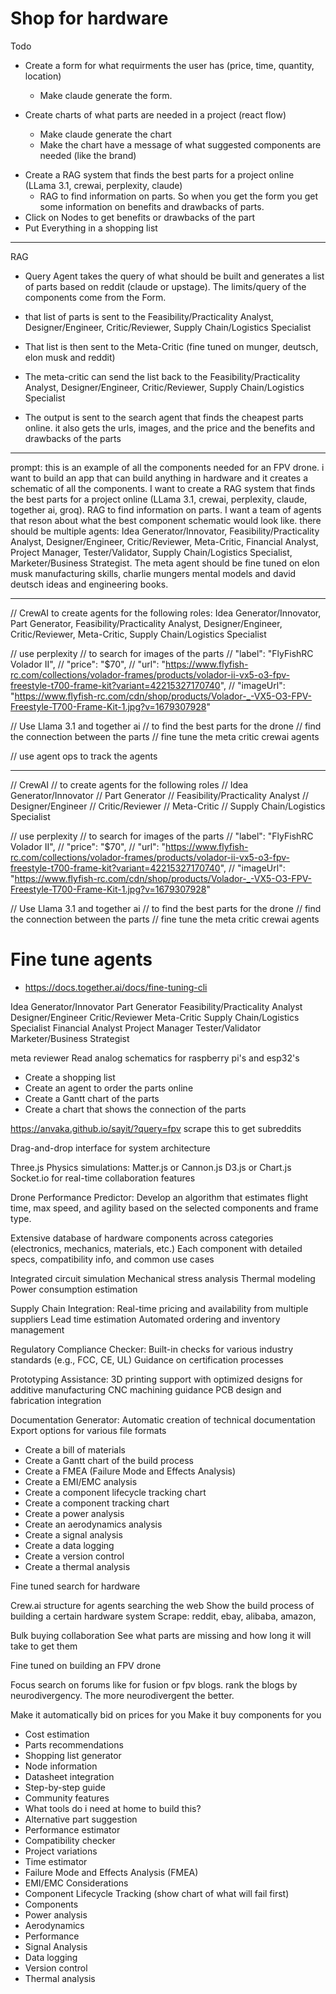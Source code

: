 # Shop for hardware

Todo
+ Create a form for what requirments the user has (price, time, quantity, location)
    - Make claude generate the form. 

+ Create charts of what parts are needed in a project (react flow)
    - Make claude generate the chart
    - Make the chart have a message of what suggested components are needed (like the brand)
- Create a RAG system that finds the best parts for a project online (LLama 3.1, crewai, perplexity, claude) 
    - RAG to find information on parts. So when you get the form you get some information on benefits and drawbacks of parts.
- Click on Nodes to get benefits or drawbacks of the part
- Put Everything in a shopping list

----

RAG

- Query Agent takes the query of what should be built and generates a list of parts based on reddit (claude or upstage). The limits/query of the components come from the Form. 

- that list of parts is sent to the Feasibility/Practicality Analyst, Designer/Engineer, Critic/Reviewer, Supply Chain/Logistics Specialist

- That list is then sent to the Meta-Critic (fine tuned on munger, deutsch, elon musk and reddit)

- The meta-critic can send the list back to the Feasibility/Practicality Analyst, Designer/Engineer, Critic/Reviewer, Supply Chain/Logistics Specialist

- The output is sent to the search agent that finds the cheapest parts online. it also gets the urls, images, and the price and the benefits and drawbacks of the parts

---

prompt: this is an example of all the components needed for an FPV drone. i want to build an app that can build anything in hardware and it creates a schematic of all the components. I want to create a RAG system that finds the best parts for a project online (LLama 3.1, crewai, perplexity, claude, together ai, groq). RAG to find information on parts. I want a team of agents that reson about what the best component schematic would look like. there should be multiple agents: Idea Generator/Innovator, Feasibility/Practicality Analyst, Designer/Engineer, Critic/Reviewer, Meta-Critic, Financial Analyst, Project Manager, Tester/Validator, Supply Chain/Logistics Specialist, Marketer/Business Strategist. The meta agent should be fine tuned on elon musk manufacturing skills, charlie mungers mental models and david deutsch ideas and engineering books. 

---

// CrewAI to create agents for the following roles: Idea Generator/Innovator, Part Generator, Feasibility/Practicality Analyst, Designer/Engineer, Critic/Reviewer, Meta-Critic, Supply Chain/Logistics Specialist

// use perplexity 
// to search for images of the parts
// "label": "FlyFishRC Volador II",
// "price": "$70",
// "url": "https://www.flyfish-rc.com/collections/volador-frames/products/volador-ii-vx5-o3-fpv-freestyle-t700-frame-kit?variant=42215327170740",
// "imageUrl": "https://www.flyfish-rc.com/cdn/shop/products/Volador-_-VX5-O3-FPV-Freestyle-T700-Frame-Kit-1.jpg?v=1679307928"

// Use Llama 3.1 and together ai
// to find the best parts for the drone
// find the connection between the parts
// fine tune the meta critic crewai agents 

// use agent ops to track the agents

---







































// CrewAI
// to create agents for the following roles
// Idea Generator/Innovator
// Part Generator
// Feasibility/Practicality Analyst
// Designer/Engineer
// Critic/Reviewer
// Meta-Critic
// Supply Chain/Logistics Specialist

// use perplexity 
// to search for images of the parts
// "label": "FlyFishRC Volador II",
// "price": "$70",
// "url": "https://www.flyfish-rc.com/collections/volador-frames/products/volador-ii-vx5-o3-fpv-freestyle-t700-frame-kit?variant=42215327170740",
// "imageUrl": "https://www.flyfish-rc.com/cdn/shop/products/Volador-_-VX5-O3-FPV-Freestyle-T700-Frame-Kit-1.jpg?v=1679307928"

// Use Llama 3.1 and together ai
// to find the best parts for the drone
// find the connection between the parts
// fine tune the meta critic crewai agents 

# Fine tune agents
- https://docs.together.ai/docs/fine-tuning-cli

Idea Generator/Innovator
Part Generator
Feasibility/Practicality Analyst
Designer/Engineer
Critic/Reviewer
Meta-Critic
Supply Chain/Logistics Specialist
Financial Analyst
Project Manager
Tester/Validator
Marketer/Business Strategist

meta reviewer
Read analog schematics for raspberry pi's and esp32's

- Create a shopping list 
- Create an agent to order the parts online
- Create a Gantt chart of the parts
- Create a chart that shows the connection of the parts

https://anvaka.github.io/sayit/?query=fpv
scrape this to get subreddits

Drag-and-drop interface for system architecture

Three.js 
Physics simulations: Matter.js or Cannon.js
D3.js or Chart.js
Socket.io for real-time collaboration features

Drone Performance Predictor:
Develop an algorithm that estimates flight time, max speed, and agility based on the selected components and frame type.

Extensive database of hardware components across categories (electronics, mechanics, materials, etc.)
Each component with detailed specs, compatibility info, and common use cases

Integrated circuit simulation
Mechanical stress analysis
Thermal modeling
Power consumption estimation

Supply Chain Integration:
Real-time pricing and availability from multiple suppliers
Lead time estimation
Automated ordering and inventory management

Regulatory Compliance Checker:
Built-in checks for various industry standards (e.g., FCC, CE, UL)
Guidance on certification processes

Prototyping Assistance:
3D printing support with optimized designs for additive manufacturing
CNC machining guidance
PCB design and fabrication integration

Documentation Generator:
Automatic creation of technical documentation
Export options for various file formats

- Create a bill of materials
- Create a Gantt chart of the build process
- Create a FMEA (Failure Mode and Effects Analysis)
- Create a EMI/EMC analysis
- Create a component lifecycle tracking chart
- Create a component tracking chart
- Create a power analysis
- Create an aerodynamics analysis
- Create a signal analysis
- Create a data logging
- Create a version control
- Create a thermal analysis

Fine tuned search for hardware

Crew.ai structure for agents searching the web
Show the build process of building a certain hardware system
Scrape: reddit, ebay, alibaba, amazon, 

Bulk buying collaboration
See what parts are missing and how long it will take to get them

Fine tuned on building an FPV drone

Focus search on forums like for fusion or fpv blogs. rank the blogs by neurodivergency. The more neurodivergent the better.

Make it automatically bid on prices for you
Make it buy components for you

- Cost estimation
- Parts recommendations
- Shopping list generator
- Node information
- Datasheet integration
- Step-by-step guide
- Community features
- What tools do i need at home to build this?
- Alternative part suggestion
- Performance estimator
- Compatibility checker
- Project variations
- Time estimator
- Failure Mode and Effects Analysis (FMEA)
- EMI/EMC Considerations
- Component Lifecycle Tracking (show chart of what will fail first)
- Components
- Power analysis
- Aerodynamics
- Performance
- Signal Analysis
- Data logging
- Version control
- Thermal analysis

